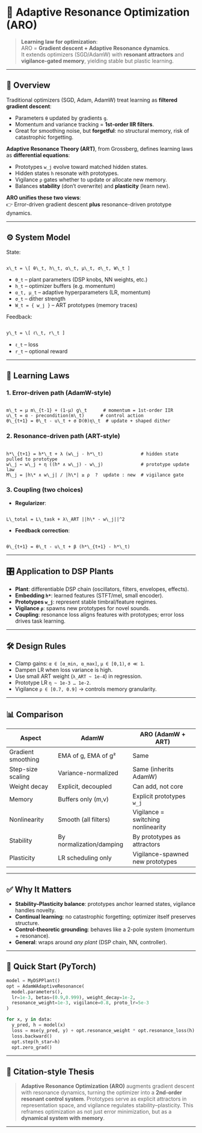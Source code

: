 # 🔷 Adaptive Resonance Optimization (ARO)

> **Learning law for optimization**:  
> ARO = **Gradient descent + Adaptive Resonance dynamics**.  
> It extends optimizers (SGD/AdamW) with **resonant attractors** and **vigilance-gated memory**, yielding stable but plastic learning.

---

## 📖 Overview

Traditional optimizers (SGD, Adam, AdamW) treat learning as **filtered gradient descent**:
- Parameters `θ` updated by gradients `g`.
- Momentum and variance tracking = **1st-order IIR filters**.
- Great for smoothing noise, but **forgetful**: no structural memory, risk of catastrophic forgetting.

**Adaptive Resonance Theory (ART)**, from Grossberg, defines learning laws as **differential equations**:
- Prototypes `w_j` evolve toward matched hidden states.
- Hidden states `h` resonate with prototypes.
- Vigilance `ρ` gates whether to update or allocate new memory.
- Balances **stability** (don’t overwrite) and **plasticity** (learn new).

**ARO unifies these two views**:  
👉 Error-driven gradient descent **plus** resonance-driven prototype dynamics.

---

## ⚙️ System Model

State:
```

x\_t = \[ θ\_t, h\_t, α\_t, μ\_t, σ\_t, W\_t ]

```
- `θ_t` – plant parameters (DSP knobs, NN weights, etc.)
- `h_t` – optimizer buffers (e.g. momentum)
- `α_t, μ_t` – adaptive hyperparameters (LR, momentum)
- `σ_t` – dither strength
- `W_t = { w_j }` – ART prototypes (memory traces)

Feedback:
```

y\_t = \[ ℓ\_t, r\_t ]

```
- `ℓ_t` – loss  
- `r_t` – optional reward  

---

## 🔹 Learning Laws

### 1. Error-driven path (AdamW-style)
```

m\_t = μ m\_{t-1} + (1-μ) g\_t      # momentum = 1st-order IIR
u\_t = α · precondition(m\_t)      # control action
θ\_{t+1} = θ\_t - u\_t + σ D(θ)η\_t  # update + shaped dither

```

### 2. Resonance-driven path (ART-style)
```

h*\_{t+1} = h*\_t + λ (w\_j - h*\_t)              # hidden state pulled to prototype
w\_j ← w\_j + η ((h* ∧ w\_j) - w\_j)              # prototype update law
M\_j = |h\* ∧ w\_j| / |h\*| ≥ ρ  ?  update : new  # vigilance gate

```

### 3. Coupling (two choices)
- **Regularizer**:
```

L\_total = L\_task + λ\_ART ||h\* - w\_j||^2

```
- **Feedback correction**:
```

θ\_{t+1} = θ\_t - u\_t + β (h*\_{t+1} - h*\_t)

````

---

## 🎛 Application to DSP Plants

- **Plant**: differentiable DSP chain (oscillators, filters, envelopes, effects).  
- **Embedding `h*`**: learned features (STFT/mel, small encoder).  
- **Prototypes `w_j`**: represent stable timbral/feature regimes.  
- **Vigilance `ρ`**: spawns new prototypes for novel sounds.  
- **Coupling**: resonance loss aligns features with prototypes; error loss drives task learning.  

---

## 🛠 Design Rules

- Clamp gains: `α ∈ [α_min, α_max]`, `μ ∈ [0,1)`, `σ ≪ 1`.  
- Dampen LR when loss variance is high.  
- Use small ART weight (`λ_ART ~ 1e-4`) in regression.  
- Prototype LR `η ~ 1e-3 … 1e-2`.  
- Vigilance `ρ ∈ [0.7, 0.9]` → controls memory granularity.  

---

## 📊 Comparison

| Aspect              | AdamW                             | ARO (AdamW + ART)                    |
|---------------------|-----------------------------------|--------------------------------------|
| Gradient smoothing  | EMA of g, EMA of g²               | Same                                 |
| Step-size scaling   | Variance-normalized               | Same (inherits AdamW)                |
| Weight decay        | Explicit, decoupled               | Can add, not core                    |
| Memory              | Buffers only (m,v)                | Explicit prototypes `w_j`            |
| Nonlinearity        | Smooth (all filters)              | Vigilance = switching nonlinearity   |
| Stability           | By normalization/damping          | By prototypes as attractors          |
| Plasticity          | LR scheduling only                | Vigilance-spawned new prototypes     |

---

## ✅ Why It Matters

- **Stability–Plasticity balance**: prototypes anchor learned states, vigilance handles novelty.  
- **Continual learning**: no catastrophic forgetting; optimizer itself preserves structure.  
- **Control-theoretic grounding**: behaves like a 2-pole system (momentum + resonance).  
- **General**: wraps around *any plant* (DSP chain, NN, controller).  

---

## 🚀 Quick Start (PyTorch)

```python
model = MyDSPPlant()
opt = AdamWAdaptiveResonance(
  model.parameters(),
  lr=1e-3, betas=(0.9,0.999), weight_decay=1e-2,
  resonance_weight=1e-3, vigilance=0.8, proto_lr=5e-3
)

for x, y in data:
  y_pred, h = model(x)
  loss = mse(y_pred, y) + opt.resonance_weight * opt.resonance_loss(h)
  loss.backward()
  opt.step(h_star=h)
  opt.zero_grad()
````

---

## 📖 Citation-style Thesis

> **Adaptive Resonance Optimization (ARO)** augments gradient descent with resonance dynamics, turning the optimizer into a **2nd-order resonant control system**. Prototypes serve as explicit attractors in representation space, and vigilance regulates stability–plasticity. This reframes optimization as not just error minimization, but as a **dynamical system with memory**.

---

```

